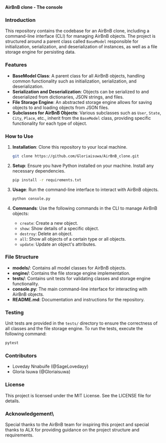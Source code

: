 **AirBnB clone - The console**

### Introduction

This repository contains the codebase for an AirBnB clone, including a command-line interface (CLI) for managing AirBnB objects. The project is structured around a parent class called `BaseModel` responsible for initialization, serialization, and deserialization of instances, as well as a file storage engine for persisting data.

### Features

- **BaseModel Class**: A parent class for all AirBnB objects, handling common functionality such as initialization, serialization, and deserialization.
- **Serialization and Deserialization**: Objects can be serialized to and deserialized from dictionaries, JSON strings, and files.
- **File Storage Engine**: An abstracted storage engine allows for saving objects to and loading objects from JSON files.
- **Subclasses for AirBnB Objects**: Various subclasses such as `User`, `State`, `City`, `Place`, etc., inherit from the `BaseModel` class, providing specific functionality for each type of object.

### How to Use

1. **Installation**: Clone this repository to your local machine.

   ```bash
   git clone https://github.com/Gloriaisuwa/AirBnB_clone.git
   ```

2. **Setup**: Ensure you have Python installed on your machine. Install any necessary dependencies.

   ```bash
   pip install -r requirements.txt
   ```

3. **Usage**: Run the command-line interface to interact with AirBnB objects.

   ```bash
   python console.py
   ```

4. **Commands**: Use the following commands in the CLI to manage AirBnB objects:
   - `create`: Create a new object.
   - `show`: Show details of a specific object.
   - `destroy`: Delete an object.
   - `all`: Show all objects of a certain type or all objects.
   - `update`: Update an object's attributes.

### File Structure

- **models/**: Contains all model classes for AirBnB objects.
- **engine/**: Contains the file storage engine implementation.
- **tests/**: Contains unit tests for validating classes and storage engine functionality.
- **console.py**: The main command-line interface for interacting with AirBnB objects.
- **README.md**: Documentation and instructions for the repository.

### Testing

Unit tests are provided in the `tests/` directory to ensure the correctness of all classes and the file storage engine. To run the tests, execute the following command:

```bash
pytest
```

### Contributors

- Loveday Nnabuife (@SageLovedayy)
- Gloria Isuwa (@Gloriaisuwa)

### License

This project is licensed under the MIT License. See the LICENSE file for details.

### Acknowledgement\

Special thanks to the AirBnB team for inspiring this project and special thanks to ALX for providing guidance on the project structure and requirements.
